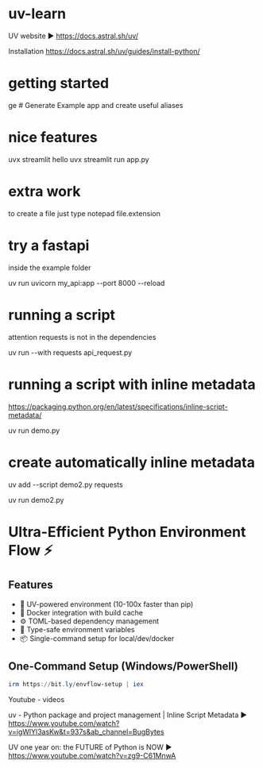 # uv-learn
UV website ► https://docs.astral.sh/uv/

Installation https://docs.astral.sh/uv/guides/install-python/

# getting started
 ge # Generate Example app and create useful aliases

# nice features
uvx streamlit hello
uvx streamlit run app.py

# extra work
to create a file just type notepad file.extension

# try a fastapi

inside the example folder

uv run uvicorn my_api:app --port 8000 --reload

# running a script
attention requests is not in the dependencies

uv run --with requests api_request.py

# running a script with inline metadata
https://packaging.python.org/en/latest/specifications/inline-script-metadata/

uv run demo.py

# create automatically inline metadata
uv add --script demo2.py requests  

uv run demo2.py

# Ultra-Efficient Python Environment Flow ⚡

## Features
- 🚀 UV-powered environment (10-100x faster than pip)
- 🐳 Docker integration with build cache
- ⚙️ TOML-based dependency management
- 🔐 Type-safe environment variables
- 📦 Single-command setup for local/dev/docker

## One-Command Setup (Windows/PowerShell)
```powershell
irm https://bit.ly/envflow-setup | iex
```

Youtube - videos

uv - Python package and project management | Inline Script Metadata  ►
https://www.youtube.com/watch?v=igWlYl3asKw&t=937s&ab_channel=BugBytes

UV one year on: the FUTURE of Python is NOW ► 
https://www.youtube.com/watch?v=zg9-C61MnwA

